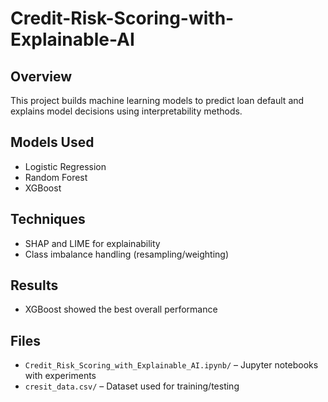 # Credit-Risk-Scoring-with-Explainable-AI

## Overview
This project builds machine learning models to predict loan default and explains model decisions using interpretability methods.

## Models Used
- Logistic Regression  
- Random Forest  
- XGBoost  

## Techniques
- SHAP and LIME for explainability  
- Class imbalance handling (resampling/weighting)  

## Results
- XGBoost showed the best overall performance  

## Files
- `Credit_Risk_Scoring_with_Explainable_AI.ipynb/` – Jupyter notebooks with experiments  
- `cresit_data.csv/` – Dataset used for training/testing  
